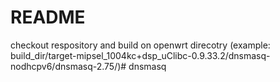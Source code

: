 # README #

checkout respository and build on openwrt direcotry 
(example: build_dir/target-mipsel_1004kc+dsp_uClibc-0.9.33.2/dnsmasq-nodhcpv6/dnsmasq-2.75/)# dnsmasq
